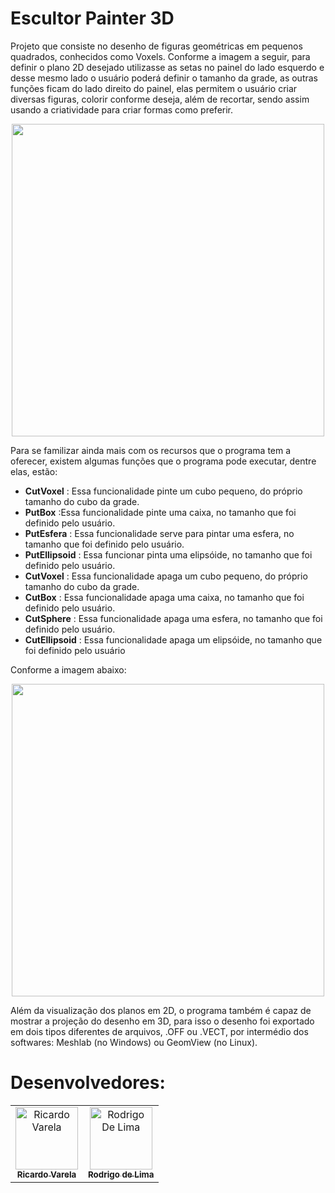 <h1>Escultor Painter 3D</h1>

Projeto que consiste no desenho de figuras geométricas em pequenos quadrados, conhecidos como Voxels. Conforme a imagem a seguir, para definir o plano 2D desejado utilizasse as setas no painel do lado esquerdo e desse mesmo lado o usuário poderá definir o tamanho da grade, as outras funções ficam do lado direito do painel, elas permitem o usuário criar diversas figuras, colorir conforme deseja, além de recortar, sendo assim usando a criatividade para criar formas como preferir.

<p align="center"> 
<img src="https://user-images.githubusercontent.com/48896758/60150988-4be7d180-97b1-11e9-93ab-33a62b015ad9.jpg" width="500px;" style="max-width:100%;">
 </p>

Para se familizar ainda mais com os recursos que o programa tem a oferecer, existem algumas funções que o programa pode executar, dentre elas, estão:

<ul>
   <li><b><font style="vertical-align: inherit;"><font style="vertical-align: inherit;">CutVoxel</font></font></b><font style="vertical-align: inherit;"><font style="vertical-align: inherit;"> : Essa funcionalidade pinte um cubo pequeno, do próprio tamanho do cubo da grade.</font></font></li> 
   <li><b><font style="vertical-align: inherit;"><font style="vertical-align: inherit;">PutBox</font></font></b><font style="vertical-align: inherit;"><font style="vertical-align: inherit;"> :Essa funcionalidade pinte uma caixa, no tamanho que foi definido pelo usuário.</font></font></li> 
   <li><b><font style="vertical-align: inherit;"><font style="vertical-align: inherit;">PutEsfera</font></font></b><font style="vertical-align: inherit;"><font style="vertical-align: inherit;"> : Essa funcionalidade serve para pintar uma esfera, no tamanho que foi definido pelo usuário.</font></font></li>
   <li><b><font style="vertical-align: inherit;"><font style="vertical-align: inherit;">PutEllipsoid</font></font></b><font style="vertical-align: inherit;"><font style="vertical-align: inherit;"> : Essa funcionar pinta uma elipsóide, no tamanho que foi definido pelo usuário.</font></font></li> 
   <li><b><font style="vertical-align: inherit;"><font style="vertical-align: inherit;">CutVoxel</font></font></b><font style="vertical-align: inherit;"><font style="vertical-align: inherit;"> : Essa funcionalidade apaga um cubo pequeno, do próprio tamanho do cubo da grade.</font></font></li> 
   <li><b><font style="vertical-align: inherit;"><font style="vertical-align: inherit;">CutBox</font></font></b><font style="vertical-align: inherit;"><font style="vertical-align: inherit;"> : Essa funcionalidade apaga uma caixa, no tamanho que foi definido pelo usuário.</font></font></li> 
   <li><b><font style="vertical-align: inherit;"><font style="vertical-align: inherit;">CutSphere</font></font></b><font style="vertical-align: inherit;"><font style="vertical-align: inherit;"> : Essa funcionalidade apaga uma esfera, no tamanho que foi definido pelo usuário.</font></font></li>
   <li><b><font style="vertical-align: inherit;"><font style="vertical-align: inherit;">CutEllipsoid</font></font></b><font style="vertical-align: inherit;"><font style="vertical-align: inherit;"> : Essa funcionalidade apaga um elipsóide, no tamanho que foi definido pelo usuário</font></font></li>
 </ul>
 
 Conforme a imagem abaixo:
 
 <p align="center"> 
<img src="((https://user-images.githubusercontent.com/48896758/60151342-cbc26b80-97b2-11e9-85e5-f1f25dbfdd1b.jpg" width="500px;" style="max-width:100%;">
 </p>
 
 Além da visualização dos planos em 2D, o programa também é capaz de mostrar a projeção do desenho em 3D, para isso o desenho foi exportado em dois tipos diferentes de arquivos, .OFF ou .VECT, por intermédio dos softwares: Meshlab (no Windows) ou GeomView (no Linux).
 
<h1>Desenvolvedores:</h1>
 
 <table>
  <tbody><tr>
    <td align="center">
      <a href="https://github.com/ricardomvv">
        <img src="https://avatars0.githubusercontent.com/u/48896758?s=460&v=4" width="100px;" alt="Ricardo Varela" style="max-width:100%;">
        <br>
        <sub><b>Ricardo Varela</b></sub>
      </a><br>
    </td>
    <td align="center">
      <a href="https://github.com/rodrigols-10">
        <img src="https://avatars3.githubusercontent.com/u/49422747?s=460&v=4" width="100px;" alt="Rodrigo De Lima" style="max-width:100%;">
        <br>
        <sub><b>Rodrigo de Lima</b></sub>
      </a><br>
    </td>
  </tr>
</tbody></table>
